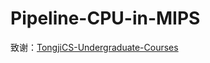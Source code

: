 # Pipeline-CPU-in-MIPS
致谢：[TongjiCS-Undergraduate-Courses](https://github.com/youknowwhom/TongjiCS-Undergraduate-Courses/tree/main)
